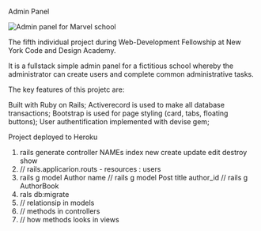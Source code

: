 Admin Panel

![Admin panel for Marvel school](https://user-images.githubusercontent.com/32076687/41737566-aa0e981a-755d-11e8-928d-035ca1aa187d.jpg)

The fifth individual project during Web-Development Fellowship at New York Code and Design Academy.

It is a fullstack simple admin panel for a fictitious school whereby the administrator can create users and complete common administrative tasks.

The key features of this projetc are:

Built with Ruby on Rails;
Activerecord is used to make all database transactions;
Bootstrap is used for page styling (card, tabs, floating buttons);
User authentification implemented with devise gem;

Project deployed to Heroku


1. rails generate controller NAMEs index new create update edit destroy show
2. // rails.applicarion.routs - resources : users
3. rails g model Author name // rails g model Post title author_id // rails g AuthorBook 
4. rals db:migrate
5. // relationsip in models
6. // methods in controllers
7. // how methods looks in views

